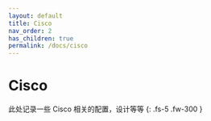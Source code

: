 ```yaml
---
layout: default
title: Cisco
nav_order: 2
has_children: true
permalink: /docs/cisco
---
```


# Cisco

此处记录一些 Cisco 相关的配置，设计等等
{: .fs-5 .fw-300 }

